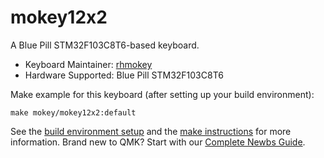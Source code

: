 # mokey12x2

A Blue Pill STM32F103C8T6-based keyboard.

* Keyboard Maintainer: [rhmokey](https://github.com/rhmokey)
* Hardware Supported: Blue Pill STM32F103C8T6

Make example for this keyboard (after setting up your build environment):

    make mokey/mokey12x2:default

See the [build environment setup](https://docs.qmk.fm/#/getting_started_build_tools) and the [make instructions](https://docs.qmk.fm/#/getting_started_make_guide) for more information. Brand new to QMK? Start with our [Complete Newbs Guide](https://docs.qmk.fm/#/newbs).
